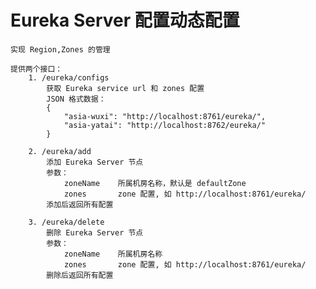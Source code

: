 # Eureka Server 配置动态配置
    实现 Region,Zones 的管理
    
    提供两个接口：
        1. /eureka/configs
            获取 Eureka service url 和 zones 配置
            JSON 格式数据：
            {
                "asia-wuxi": "http://localhost:8761/eureka/",
                "asia-yatai": "http://localhost:8762/eureka/"
            }
            
        2. /eureka/add
            添加 Eureka Server 节点
            参数：
                zoneName    所属机房名称，默认是 defaultZone
                zones       zone 配置, 如 http://localhost:8761/eureka/
            添加后返回所有配置
            
        3. /eureka/delete
            删除 Eureka Server 节点
            参数：
                zoneName    所属机房名称
                zones       zone 配置, 如 http://localhost:8761/eureka/
            删除后返回所有配置